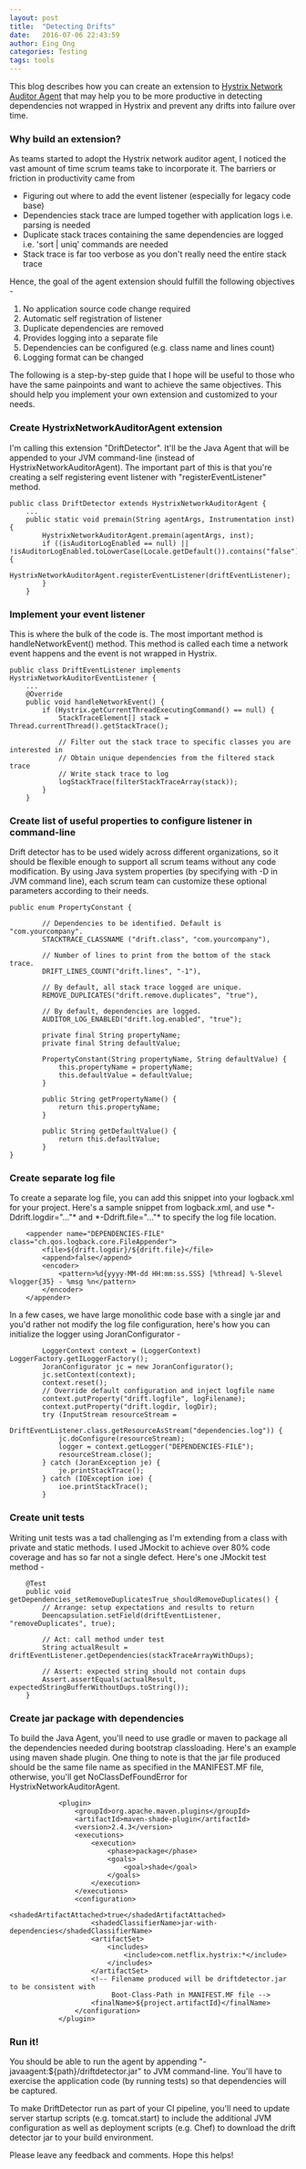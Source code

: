 ```yaml
---
layout: post
title:  "Detecting Drifts"
date:   2016-07-06 22:43:59
author: Eing Ong
categories: Testing
tags: tools
---
```

This blog describes how you can create an extension to [Hystrix Network Auditor Agent](https://github.com/Netflix/Hystrix/tree/master/hystrix-contrib/hystrix-network-auditor-agent) that may help you to be more productive in detecting dependencies not wrapped in Hystrix and prevent any drifts into failure over time. 

<h3>Why build an extension?</h3>
As teams started to adopt the Hystrix network auditor agent, I noticed the vast amount of time scrum teams take to incorporate it. The barriers or friction in productivity came from

* Figuring out where to add the event listener (especially for legacy code base) 
* Dependencies stack trace are lumped together with application logs i.e. parsing is needed
* Duplicate stack traces containing the same dependencies are logged i.e. 'sort \| uniq' commands are needed
* Stack trace is far too verbose as you don't really need the entire stack trace

Hence, the goal of the agent extension should fulfill the following objectives -

1. No application source code change required
2. Automatic self registration of listener
3. Duplicate dependencies are removed
4. Provides logging into a separate file
5. Dependencies can be configured (e.g. class name and lines count)
6. Logging format can be changed

The following is a step-by-step guide that I hope will be useful to those who have the same painpoints and want to achieve the same objectives. This should help you implement your own extension and customized to your needs.

<h3>Create HystrixNetworkAuditorAgent extension</h3>
I'm calling this extension "DriftDetector". It'll be the Java Agent that will be appended to your JVM command-line (instead of HystrixNetworkAuditorAgent). The important part of this is that you're creating a self registering event listener with "registerEventListener" method.

```
public class DriftDetector extends HystrixNetworkAuditorAgent {
    ...
    public static void premain(String agentArgs, Instrumentation inst) {
        HystrixNetworkAuditorAgent.premain(agentArgs, inst);
        if ((isAuditorLogEnabled == null) || !isAuditorLogEnabled.toLowerCase(Locale.getDefault()).contains("false")) {
            HystrixNetworkAuditorAgent.registerEventListener(driftEventListener);
        }
    }
```

<h3>Implement your event listener</h3>
This is where the bulk of the code is. The most important method is handleNetworkEvent() method. This method is called each time a network event happens and the event is not wrapped in Hystrix.

```
public class DriftEventListener implements HystrixNetworkAuditorEventListener {
    ...
    @Override
    public void handleNetworkEvent() {
        if (Hystrix.getCurrentThreadExecutingCommand() == null) {
            StackTraceElement[] stack = Thread.currentThread().getStackTrace();

            // Filter out the stack trace to specific classes you are interested in
            // Obtain unique dependencies from the filtered stack trace 
            // Write stack trace to log
            logStackTrace(filterStackTraceArray(stack));
        }
    }
```

<h3>Create list of useful properties to configure listener in command-line</h3>
Drift detector has to be used widely across different organizations, so it should be flexible enough to support all scrum teams without any code modification. By using Java system properties (by specifying with -D in JVM command line), each scrum team can customize these optional parameters according to their needs.

```
public enum PropertyConstant {

        // Dependencies to be identified. Default is "com.yourcompany".
        STACKTRACE_CLASSNAME ("drift.class", "com.yourcompany"),

        // Number of lines to print from the bottom of the stack trace.
        DRIFT_LINES_COUNT("drift.lines", "-1"),

        // By default, all stack trace logged are unique.
        REMOVE_DUPLICATES("drift.remove.duplicates", "true"),

        // By default, dependencies are logged.
        AUDITOR_LOG_ENABLED("drift.log.enabled", "true");

        private final String propertyName;
        private final String defaultValue;

        PropertyConstant(String propertyName, String defaultValue) {
            this.propertyName = propertyName;
            this.defaultValue = defaultValue;
        }

        public String getPropertyName() {
            return this.propertyName;
        }

        public String getDefaultValue() {
            return this.defaultValue;
        }
}
```

<h3>Create separate log file</h3>
To create a separate log file, you can add this snippet into your logback.xml for your project. Here's a sample snippet from logback.xml, and use *-Ddrift.logdir="..."* and *-Ddrift.file="..."* to specify the log file location.

```
    <appender name="DEPENDENCIES-FILE" class="ch.qos.logback.core.FileAppender">
        <file>${drift.logdir}/${drift.file}</file>
        <append>false</append>
        <encoder>
            <pattern>%d{yyyy-MM-dd HH:mm:ss.SSS} [%thread] %-5level %logger{35} - %msg %n</pattern>
        </encoder>
    </appender>
```

In a few cases, we have large monolithic code base with a single jar and you'd rather not modify the log file configuration, here's how you can initialize the logger using JoranConfigurator -

```
        LoggerContext context = (LoggerContext) LoggerFactory.getILoggerFactory();
        JoranConfigurator jc = new JoranConfigurator();
        jc.setContext(context);
        context.reset();
        // Override default configuration and inject logfile name
        context.putProperty("drift.logfile", logFilename);
        context.putProperty("drift.logdir, logDir);
        try (InputStream resourceStream =
                    DriftEventListener.class.getResourceAsStream("dependencies.log")) {
            jc.doConfigure(resourceStream);
            logger = context.getLogger("DEPENDENCIES-FILE");
            resourceStream.close();
        } catch (JoranException je) {
            je.printStackTrace();
        } catch (IOException ioe) {
            ioe.printStackTrace();
        }
```

<h3>Create unit tests</h3>
Writing unit tests was a tad challenging as I'm extending from a class with private and static methods. I used JMockit to achieve over 80% code coverage and has so far not a single defect. Here's one JMockit test method -

```
    @Test
    public void getDependencies_setRemoveDuplicatesTrue_shouldRemoveDuplicates() {
        // Arrange: setup expectations and results to return
        Deencapsulation.setField(driftEventListener, "removeDuplicates", true);

        // Act: call method under test
        String actualResult = driftEventListener.getDependencies(stackTraceArrayWithDups);

        // Assert: expected string should not contain dups
        Assert.assertEquals(actualResult, expectedStringBufferWithoutDups.toString());
    }
```

<h3>Create jar package with dependencies</h3>
To build the Java Agent, you'll need to use gradle or maven to package all the dependencies needed during bootstrap classloading. Here's an example using maven shade plugin. One thing to note is that the jar file produced should be the same file name as specified in the MANIFEST.MF file, otherwise, you'll get NoClassDefFoundError for HystrixNetworkAuditorAgent.

```
            <plugin>
                <groupId>org.apache.maven.plugins</groupId>
                <artifactId>maven-shade-plugin</artifactId>
                <version>2.4.3</version>
                <executions>
                    <execution>
                        <phase>package</phase>
                        <goals>
                            <goal>shade</goal>
                        </goals>
                    </execution>
                </executions>
                <configuration>
                    <shadedArtifactAttached>true</shadedArtifactAttached>
                    <shadedClassifierName>jar-with-dependencies</shadedClassifierName>
                    <artifactSet>
                        <includes>
                            <include>com.netflix.hystrix:*</include>
                        </includes>
                    </artifactSet>
                    <!-- Filename produced will be driftdetector.jar to be consistent with
                         Boot-Class-Path in MANIFEST.MF file -->
                    <finalName>${project.artifactId}</finalName>
                </configuration>
            </plugin>
```

<h3>Run it!</h3>
You should be able to run the agent by appending "-javaagent:${path}/driftdetector.jar" to JVM command-line. You'll have to exercise the application code (by running tests) so that dependencies will be captured.

To make DriftDetector run as part of your CI pipeline, you'll need to update server startup scripts (e.g. tomcat.start) to include the additional JVM configuration as well as deployment scripts (e.g. Chef) to download the drift detector jar to your build environment.

Please leave any feedback and comments. Hope this helps!

